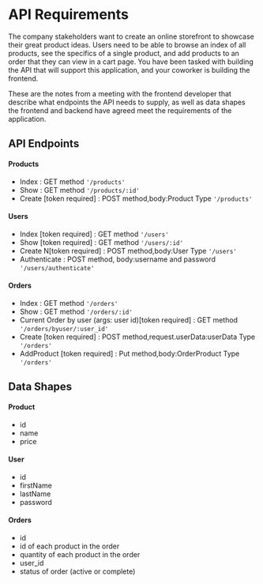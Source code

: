 # API Requirements
The company stakeholders want to create an online storefront to showcase their great product ideas. Users need to be able to browse an index of all products, see the specifics of a single product, and add products to an order that they can view in a cart page. You have been tasked with building the API that will support this application, and your coworker is building the frontend.

These are the notes from a meeting with the frontend developer that describe what endpoints the API needs to supply, as well as data shapes the frontend and backend have agreed meet the requirements of the application. 

## API Endpoints
#### Products
- Index                   : GET method `'/products'`
- Show                    : GET method `'/products/:id'`
- Create [token required] : POST method,body:Product Type   `'/products'`


#### Users
- Index [token required]   : GET method `'/users'`
- Show [token required]    : GET method `'/users/:id'` 
- Create N[token required] : POST method,body:User Type `'/users'`
- Authenticate             : POST method, body:username and password `'/users/authenticate'`

#### Orders
- Index                                                  : GET method `'/orders'`           
- Show                                                   : GET method `'/orders/:id'`
- Current Order by user (args: user id)[token required]  : GET method `'/orders/byuser/:user_id'`
- Create [token required]                                : POST method,request.userData:userData Type   `'/orders'`
- AddProduct [token required]                            : Put method,body:OrderProduct Type   `'/orders'`
 

## Data Shapes
#### Product
-  id
- name
- price


#### User
- id
- firstName
- lastName
- password

#### Orders
- id
- id of each product in the order
- quantity of each product in the order
- user_id
- status of order (active or complete)

